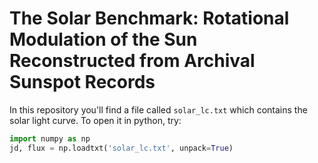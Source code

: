 The Solar Benchmark: Rotational Modulation of the Sun Reconstructed from Archival Sunspot Records
===================

In this repository you'll find a file called `solar_lc.txt` which contains the solar light curve. To open it in python, try: 

```python
import numpy as np
jd, flux = np.loadtxt('solar_lc.txt', unpack=True)
```

